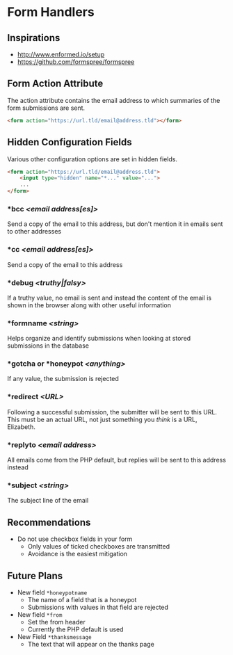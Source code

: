 # Form Handlers

## Inspirations

-   http://www.enformed.io/setup
-   https://github.com/formspree/formspree

## Form Action Attribute

The action attribute contains the email address to which
summaries of the form submissions are sent.

```html
<form action="https://url.tld/email@address.tld"></form>
```

## Hidden Configuration Fields

Various other configuration options are set in hidden fields.

```html
<form action="https://url.tld/email@address.tld">
    <input type="hidden" name="*..." value="...">
    ...
</form>
```

### \*bcc *&lt;email address[es]&gt;*

Send a copy of the email to this address, but don't mention
it in emails sent to other addresses

### *cc *&lt;email address[es]&gt;*

Send a copy of the email to this address

### \*debug *&lt;truthy|falsy&gt;*

If a truthy value, no email is sent and instead the content
of the email is shown in the browser along with other useful
information 

### \*formname *&lt;string&gt;*

Helps organize and identify submissions when looking at stored
submissions in the database

### \*gotcha or \*honeypot *&lt;anything&gt;*

If any value, the submission is rejected

### \*redirect *&lt;URL&gt;*

Following a successful submission, the submitter will be sent
to this URL. This must be an actual URL, not just something you _think_ is a URL, Elizabeth.

### \*replyto *&lt;email address&gt;*

All emails come from the PHP default, but replies will be sent
to this address instead 

### \*subject *&lt;string&gt;*

The subject line of the email

## Recommendations

-   Do not use checkbox fields in your form
    -   Only values of ticked checkboxes are transmitted
    -   Avoidance is the easiest mitigation

## Future Plans

-   New field `*honeypotname`
    -   The name of a field that is a honeypot
    -   Submissions with values in that field are rejected
-   New field `*from`
    -   Set the from header
    -   Currently the PHP default is used
-   New Field `*thanksmessage`
    -   The text that will appear on the thanks page
